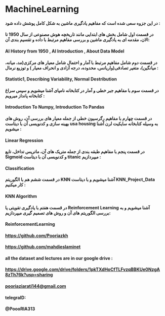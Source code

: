 # MachineLearning 
#### در این جزوه سعی شده است که مفاهیم یادگیری ماشین به شکل کامل پوشش داده شود :
#### در قسمت اول شامل بخش های ابتدایی مانند تاریخچه هوش مصنوعی از سال 1950 تا الان، مقدمه ای به یادگیری ماشین و بررسی مفاهیم مرتبط با داده و تقسیم بندی آن:
#### AI History from 1950 , AI Introduction , About Data Model 
#### در قسمت دوم شامل مفاهیم مرتبط با آمار و احتمال شامل معیار های مرکزی(مد، میانه، میانگین)، متغیر تصادفی(واریانس، محدوده، درجه آزادی و انحراف معیار ) و توزیع نرمال :
#### Statistic1, Describing Variability, Normal Destribution
#### در قسمت سوم با مفاهیم جبر خطی و آمار در کتابخانه نامپای آشنا میشویم و سپس سراغ کتابخانه پانداز میرویم :
#### Introduction To Numpy, Introduction To Pandas
#### در قسمت چهارم با مفاهیم رگرسیون خطی از جمله معیار های بررسی آن، روش های بهینه سازی و کدنویسی آن با دیتاست usa housing به وسیله کتابخانه سایکیت لرن آشنا میشویم :
#### Linear Regression
#### در قسمت پنجم با مفاهیم طبقه بندی از جمله متریک های آن، ماتریس تداخل، تابع Sigmoid و کدنویسی آن با دیتاست titanic میپردازیم :
#### Classification
#### در قسمت ششم هم با الگوریتم KNN آشنا میشویم و با دیتاست KNN_Project_Data کار میکنیم :
#### KNN Algorithm
#### در قسمت هفتم با یادگیری تقویتی یا Reinforcement Learning آشنا میشویم و به بررسی الگوریتم های آن و روش های تصمیم گیری میپردازیم:
#### ReinforcementLearning

#### https://github.com/Pooriazkh
#### https://github.com/mahdieslaminet
#### all the dataset and lectures are in our google drive :
#### https://drive.google.com/drive/folders/1pkTXdHoCfTLFvzqBBKUe0NzgA8zTh76k?usp=sharing
#### pooriaziarati144@gmail.com
#### telegraID:
#### @PoooRIA313
